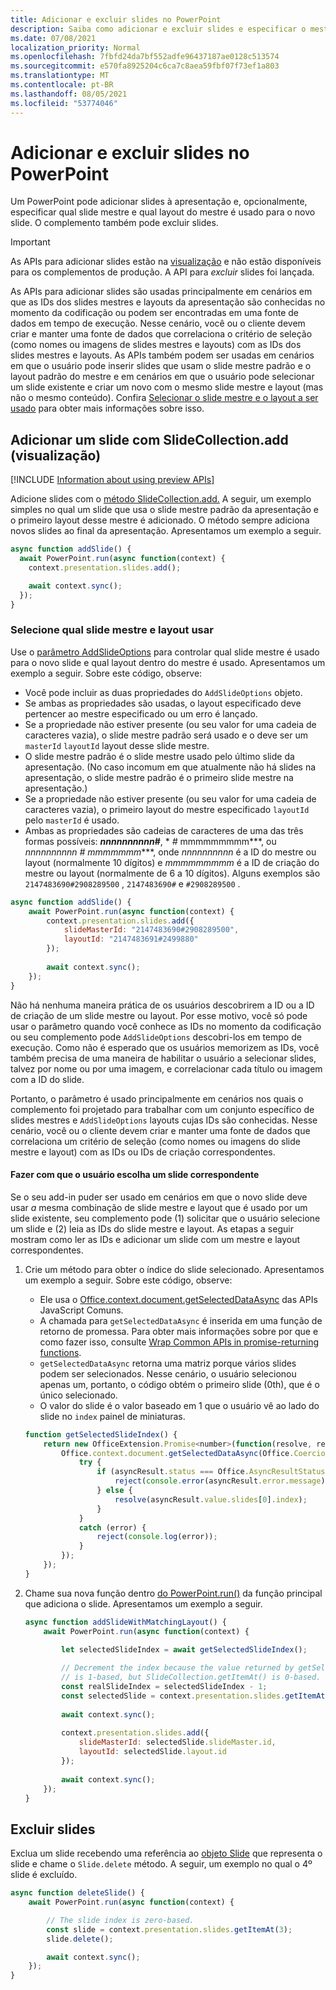 ```yaml
---
title: Adicionar e excluir slides no PowerPoint
description: Saiba como adicionar e excluir slides e especificar o mestre e o layout de novos slides.
ms.date: 07/08/2021
localization_priority: Normal
ms.openlocfilehash: 7fbfd24da7bf552adfe96437187ae0128c513574
ms.sourcegitcommit: e570fa8925204c6ca7c8aea59fbf07f73ef1a803
ms.translationtype: MT
ms.contentlocale: pt-BR
ms.lasthandoff: 08/05/2021
ms.locfileid: "53774046"
---
```

# <a name="add-and-delete-slides-in-powerpoint"></a>Adicionar e excluir slides no PowerPoint

Um PowerPoint pode adicionar slides à apresentação e, opcionalmente, especificar qual slide mestre e qual layout do mestre é usado para o novo slide. O complemento também pode excluir slides.

> [!IMPORTANT]
> As APIs para adicionar slides estão na [visualização](../reference/requirement-sets/powerpoint-preview-apis.md) e não estão disponíveis para os complementos de produção. A API para *excluir* slides foi lançada.

As APIs para adicionar slides são usadas principalmente em cenários em que as IDs dos slides mestres e layouts da apresentação são conhecidas no momento da codificação ou podem ser encontradas em uma fonte de dados em tempo de execução. Nesse cenário, você ou o cliente devem criar e manter uma fonte de dados que correlaciona o critério de seleção (como nomes ou imagens de slides mestres e layouts) com as IDs dos slides mestres e layouts. As APIs também podem ser usadas em cenários em que o usuário pode inserir slides que usam o slide mestre padrão e o layout padrão do mestre e em cenários em que o usuário pode selecionar um slide existente e criar um novo com o mesmo slide mestre e layout (mas não o mesmo conteúdo). Confira [Selecionar o slide mestre e o layout a ser usado](#select-which-slide-master-and-layout-to-use) para obter mais informações sobre isso.

## <a name="add-a-slide-with-slidecollectionadd-preview"></a>Adicionar um slide com SlideCollection.add (visualização)

[!INCLUDE [Information about using preview APIs](../includes/using-preview-apis-host.md)]

Adicione slides com o [método SlideCollection.add.](/javascript/api/powerpoint/powerpoint.slidecollection#add_options_) A seguir, um exemplo simples no qual um slide que usa o slide mestre padrão da apresentação e o primeiro layout desse mestre é adicionado. O método sempre adiciona novos slides ao final da apresentação. Apresentamos um exemplo a seguir.

```javascript
async function addSlide() {
  await PowerPoint.run(async function(context) {
    context.presentation.slides.add();

    await context.sync();
  });
}
```

### <a name="select-which-slide-master-and-layout-to-use"></a>Selecione qual slide mestre e layout usar

Use o [parâmetro AddSlideOptions](/javascript/api/powerpoint/powerpoint.addslideoptions) para controlar qual slide mestre é usado para o novo slide e qual layout dentro do mestre é usado. Apresentamos um exemplo a seguir. Sobre este código, observe:

- Você pode incluir as duas propriedades do `AddSlideOptions` objeto.
- Se ambas as propriedades são usadas, o layout especificado deve pertencer ao mestre especificado ou um erro é lançado.
- Se a propriedade não estiver presente (ou seu valor for uma cadeia de caracteres vazia), o slide mestre padrão será usado e o deve ser um `masterId` `layoutId` layout desse slide mestre.
- O slide mestre padrão é o slide mestre usado pelo último slide da apresentação. (No caso incomum em que atualmente não há slides na apresentação, o slide mestre padrão é o primeiro slide mestre na apresentação.)
- Se a propriedade não estiver presente (ou seu valor for uma cadeia de caracteres vazia), o primeiro layout do mestre especificado `layoutId` pelo `masterId` é usado.
- Ambas as propriedades são cadeias de caracteres de uma das três formas possíveis: ***nnnnnnnnnn*#**, * *#* mmmmmmmmm***, ou **_nnnnnnnnnn_ #* mmmmmmm****, onde *nnnnnnnnnn* é a ID do mestre ou layout (normalmente 10 dígitos) e *mmmmmmmmm* é a ID de criação do mestre ou layout (normalmente de 6 a 10 dígitos). Alguns exemplos são `2147483690#2908289500` , `2147483690#` e `#2908289500` .

```javascript
async function addSlide() {
    await PowerPoint.run(async function(context) {
        context.presentation.slides.add({
            slideMasterId: "2147483690#2908289500",
            layoutId: "2147483691#2499880"
        });
    
        await context.sync();
    });
}
```

Não há nenhuma maneira prática de os usuários descobrirem a ID ou a ID de criação de um slide mestre ou layout. Por esse motivo, você só pode usar o parâmetro quando você conhece as IDs no momento da codificação ou seu complemento pode `AddSlideOptions` descobri-los em tempo de execução. Como não é esperado que os usuários memorizem as IDs, você também precisa de uma maneira de habilitar o usuário a selecionar slides, talvez por nome ou por uma imagem, e correlacionar cada título ou imagem com a ID do slide.

Portanto, o parâmetro é usado principalmente em cenários nos quais o complemento foi projetado para trabalhar com um conjunto específico de slides mestres e `AddSlideOptions` layouts cujas IDs são conhecidas. Nesse cenário, você ou o cliente devem criar e manter uma fonte de dados que correlaciona um critério de seleção (como nomes ou imagens do slide mestre e layout) com as IDs ou IDs de criação correspondentes.

#### <a name="have-the-user-choose-a-matching-slide"></a>Fazer com que o usuário escolha um slide correspondente

Se o seu add-in puder ser usado em cenários em que o novo slide deve usar *a* mesma combinação de slide mestre e layout que é usado por um slide existente, seu complemento pode (1) solicitar que o usuário selecione um slide e (2) leia as IDs do slide mestre e layout. As etapas a seguir mostram como ler as IDs e adicionar um slide com um mestre e layout correspondentes.

1. Crie um método para obter o índice do slide selecionado. Apresentamos um exemplo a seguir. Sobre este código, observe:

    - Ele usa o [Office.context.document.getSelectedDataAsync](/javascript/api/office/office.document#getSelectedDataAsync_coercionType__callback_) das APIs JavaScript Comuns.
    - A chamada para `getSelectedDataAsync` é inserida em uma função de retorno de promessa. Para obter mais informações sobre por que e como fazer isso, consulte [Wrap Common APIs in promise-returning functions](../develop/asynchronous-programming-in-office-add-ins.md#wrap-common-apis-in-promise-returning-functions).
    - `getSelectedDataAsync` retorna uma matriz porque vários slides podem ser selecionados. Nesse cenário, o usuário selecionou apenas um, portanto, o código obtém o primeiro slide (0th), que é o único selecionado.
    - O valor do slide é o valor baseado em 1 que o usuário vê ao lado do slide no `index` painel de miniaturas.

    ```javascript
    function getSelectedSlideIndex() {
        return new OfficeExtension.Promise<number>(function(resolve, reject) {
            Office.context.document.getSelectedDataAsync(Office.CoercionType.SlideRange, function(asyncResult) {
                try {
                    if (asyncResult.status === Office.AsyncResultStatus.Failed) {
                        reject(console.error(asyncResult.error.message));
                    } else {
                        resolve(asyncResult.value.slides[0].index);
                    }
                } 
                catch (error) {
                    reject(console.log(error));
                }
            });
        });
    }
    ```

2. Chame sua nova função dentro [do PowerPoint.run()](/javascript/api/powerpoint#PowerPoint_run_batch_) da função principal que adiciona o slide. Apresentamos um exemplo a seguir.

    ```javascript
    async function addSlideWithMatchingLayout() {
        await PowerPoint.run(async function(context) {
    
            let selectedSlideIndex = await getSelectedSlideIndex();
        
            // Decrement the index because the value returned by getSelectedSlideIndex()
            // is 1-based, but SlideCollection.getItemAt() is 0-based.
            const realSlideIndex = selectedSlideIndex - 1;
            const selectedSlide = context.presentation.slides.getItemAt(realSlideIndex).load("slideMaster/id, layout/id");
        
            await context.sync();
        
            context.presentation.slides.add({
                slideMasterId: selectedSlide.slideMaster.id,
                layoutId: selectedSlide.layout.id
            });
        
            await context.sync();
        });
    }
    ```

## <a name="delete-slides"></a>Excluir slides

Exclua um slide recebendo uma referência ao [objeto Slide](/javascript/api/powerpoint/powerpoint.slide) que representa o slide e chame o `Slide.delete` método. A seguir, um exemplo no qual o 4º slide é excluído.

```javascript
async function deleteSlide() {
    await PowerPoint.run(async function(context) {

        // The slide index is zero-based. 
        const slide = context.presentation.slides.getItemAt(3);
        slide.delete();

        await context.sync();
    });
}
```

